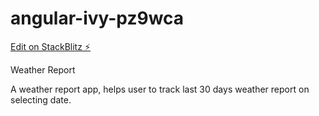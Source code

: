 # angular-ivy-pz9wca

[Edit on StackBlitz ⚡️](https://stackblitz.com/edit/angular-ivy-pz9wca)

Weather Report 

A weather report app, helps user to track last 30 days weather report on selecting date.
